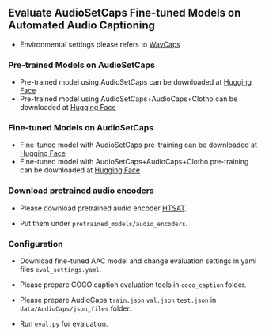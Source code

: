 ## Evaluate AudioSetCaps Fine-tuned Models on Automated Audio Captioning
* Environmental settings please refers to [WavCaps](https://github.com/XinhaoMei/WavCaps)

### Pre-trained Models on AudioSetCaps
* Pre-trained model using AudioSetCaps can be downloaded at [Hugging Face](https://huggingface.co/datasets/baijs/AudioSetCaps/blob/main/Model/AAC_HTSAT%2BBART_ASC_PT.pt)
* Pre-trained model using AudioSetCaps+AudioCaps+Clotho can be downloaded at [Hugging Face](https://huggingface.co/datasets/baijs/AudioSetCaps/blob/main/Model/AAC_HTSAT%2BBART_ASC%2BAC%2BClotho_PT.pt)

### Fine-tuned Models on AudioSetCaps
* Fine-tuned model with AudioSetCaps pre-training can be downloaded at [Hugging Face](https://huggingface.co/datasets/baijs/AudioSetCaps/blob/main/Model/AAC_HTSAT%2BBART_ASC_PT_AC_FT_CR83.9_SR51.3.pt)
* Fine-tuned model with AudioSetCaps+AudioCaps+Clotho pre-training can be downloaded at [Hugging Face](Model/AAC_HTSAT+BART_ASC+AC+Clotho_PT_AC_FT_CR84.8_SR51.6.pt)

### Download pretrained audio encoders
* Please download pretrained audio encoder [HTSAT](https://drive.google.com/drive/folders/1ZaYERuMMLLgu4oHTl47FcippLFboaGq5?usp=share_link).

* Put them under `pretrained_models/audio_encoders`.

### Configuration
* Download fine-tuned AAC model and change evaluation settings in yaml files `eval_settings.yaml`.

* Please prepare COCO caption evaluation tools in `coco_caption` folder.

* Please prepare AudioCaps `train.json` `val.json` `test.json` in `data/AudioCaps/json_files` folder.

* Run `eval.py` for evaluation.